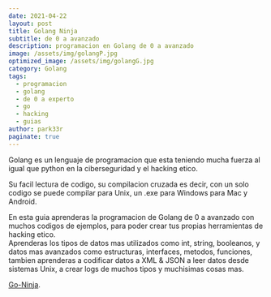 ```yaml
---
date: 2021-04-22
layout: post
title: Golang Ninja
subtitle: de 0 a avanzado
description: programacion en Golang de 0 a avanzado 
image: /assets/img/golangP.jpg
optimized_image: /assets/img/golangG.jpg
category: Golang
tags:
  - programacion
  - golang
  - de 0 a experto
  - go
  - hacking
  - guias
author: park33r
paginate: true
---
```


Golang es un lenguaje de programacion que esta teniendo mucha fuerza al igual que python en la ciberseguridad y el hacking etico.

Su facil lectura de codigo, su compilacion cruzada es decir, con un solo codigo se puede compilar para Unix, un .exe para Windows para Mac y Android.<br>

En esta guia aprenderas la programacion de Golang de 0 a avanzado con muchos codigos de ejemplos, para poder crear tus propias herramientas de hacking etico.<br>
Aprenderas los tipos de datos mas utilizados como int, string, booleanos, y datos mas avanzados como estructuras, interfaces, metodos, funciones, tambien aprenderas
a codificar datos a XML & JSON a leer datos desde sistemas Unix, a crear logs de muchos tipos y muchisimas cosas mas.

[Go-Ninja](https://github.com/park33r/pdf/blob/main/Golang/Golang_Ninja.pdf).<br>




